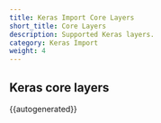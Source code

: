 ```yaml
---
title: Keras Import Core Layers
short_title: Core Layers
description: Supported Keras layers.
category: Keras Import
weight: 4
---
```


## Keras core layers

{{autogenerated}}